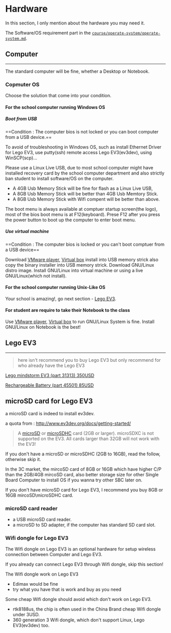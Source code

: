 # Hardware

In this section, I only mention about the hardware you may need it.

The Software/OS requirement part in the [`course/operate-system/operate-system.md`](../operate-system/operate-system.md#operate-system).

## Computer
---
The standard computer will be fine,  whether a Desktop or Notebook.

### Copmuter OS

Choose the solution that come into your condition.

#### For the school computer running Windows OS 

##### Boot from USB

==Condition : The computer bios is not locked or you can boot computer from a USB device.==

To avoid of troubleshooting in Windows OS, such as install Ethernet Driver for Lego EV3, use putty(ssh) remote access Lego EV3(ev3dev), using WinSCP(scp)...

Please use a Linux Live USB, due to most school computer might have installed recovery card by the school computer department and also strictly ban student to install software/OS on the computer.

- A 4GB Usb Memory Stick will be fine for flash as a Linux Live USB,
- A 8GB Usb Memory Stick will be better than 4GB Usb Memtory Stick.
- A 8GB Usb Memory Stick with Wifi compent will be better than above.

The boot menu is always available at comptuer startup screen(the logo), most of the bios boot menu is at F12(keyboard). Prese F12 after you press the power button to boot up the computer to enter boot menu.

##### Use virtual machine

==Condition : The computer bios is locked or you can't boot comptuer from a USB device==

Download [VMware player][vmware], [Virtual box][virtualbox] install into USB memory strick also copy the binary installer into USB memory strick.
Download GNU/Linux distro image.
Install GNU/Linux into virtual machine or using a live GNU/Linux(which not install).

#### For the school computer running Unix-Like OS

Your school is amazing!, go next section - [Lego EV3](#lego-ev3).

#### For student are require to take their Notebook to the class

Use [VMware player][vmware], [Virtual box][virtualbox] to run GNU/Linux System is fine.
Install GNU/Linux  on Notebook is the best! 


## Lego EV3
---

> here isn't recommend you to buy Lego EV3 but only recommend for who already have the Lego EV3

[Lego mindstorm EV3 (part 31313) 350USD][lego-ev3-31313]

[Rechargeable Battery (part 45501) 85USD][lego-ev3-45501]

## microSD card for Lego EV3

a microSD card is indeed to install ev3dev.

a quota from : http://www.ev3dev.org/docs/getting-started/
> A [microSD][microsd] or [microSDHC][microsdhc] card (2GB or larger). microSDXC is not supported on the EV3. All cards larger than 32GB will not work with the EV3!

If you don't have a microSD or microSDHC (2GB to 16GB), read the follow, otherwise skip it.

In the 3C market, the mircoSD card of 8GB or 16GB which have higher C/P than the 2GB/4GB mircoSD card, also better storage size for other Single Board Computer to install OS if you wanna try other SBC later on. 

If you don't have microSD card for Lego EV3, I recommend you buy 8GB or 16GB mircoSD\microSDHC card.

### microSD card reader

- a USB microSD card reader.
- a microSD to SD adapter, if the computer has standard SD card slot.

### Wifi dongle for Lego EV3

The Wifi dongle on Lego EV3 is an optional hardware for setup wireless connection between Computer and Lego EV3.

If you already can connect Lego EV3 through Wifi dongle, skip this section!

The Wifi dongle work on Lego EV3

- Edimax would be fine
- try what you have that is work and buy as you need

Some cheap Wifi dongle should avoid which don't work on Lego EV3.

- rtk8188us, the chip is often used in the China Brand cheap Wifi dongle under 3USD.
- 360 generation 3 Wifi dongle, which don't support Linux, Lego EV3(ev3dev) too.


<!-- ## Reference -->

[vmware]: https://www.vmware.com/products/player/playerpro-evaluation.html
[virtualbox]: https://www.virtualbox.org/wiki/Downloads
[lego-ev3-31313]: https://shop.lego.com/en-US/LEGO-MINDSTORMS-EV3-31313
[lego-ev3-45501]: https://shop.lego.com/en-US/EV3-Rechargeable-DC-Battery-45501

[microsd]: https://en.wikipedia.org/wiki/Secure_Digital#SD_.28SDSC.29
[microsdhc]: https://en.wikipedia.org/wiki/Secure_Digital#SDHC
